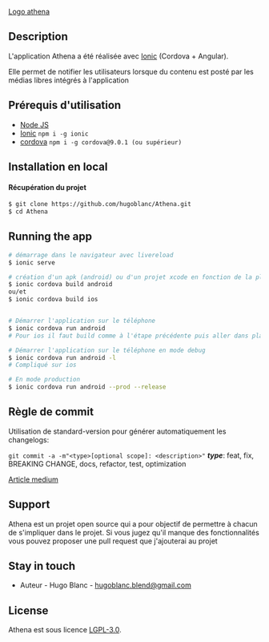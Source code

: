 [Logo athena](http://athena-api.caprover.athena-app.fr/menu.jpg "Logo Title Text 1")

## Description
L'application Athena a été réalisée avec [Ionic](https://github.com/ionic-team/ionic) (Cordova + Angular).

Elle permet de notifier les utilisateurs lorsque du contenu est posté par les médias libres intégrés à l'application

## Prérequis d'utilisation

- [Node JS](https://nodejs.org/fr/download/)
- [Ionic](https://github.com/ionic-team/ionic)  ``` npm i -g ionic ```
- [cordova](https://github.com/apache/cordova)  ``` npm i -g cordova@9.0.1 (ou supérieur) ```

## Installation en local

#### Récupération du projet

```bash
$ git clone https://github.com/hugoblanc/Athena.git
$ cd Athena
```


## Running the app

```bash
# démarrage dans le navigateur avec livereload
$ ionic serve

# création d'un apk (android) ou d'un projet xcode en fonction de la plateforme ciblée
$ ionic cordova build android
ou/et 
$ ionic cordova build ios


# Démarrer l'application sur le téléphone
$ ionic cordova run android
# Pour ios il faut build comme à l'étape précédente puis aller dans platforms/ios/ et ouvrir le workspace Athena

# Démarrer l'application sur le téléphone en mode debug
$ ionic cordova run android -l
# Compliqué sur ios

# En mode production
$ ionic cordova run android --prod --release

```

## Règle de commit
Utilisation de standard-version pour générer automatiquement les changelogs: 

`git commit -a -m"<type>[optional scope]: <description>"`
***type***: feat, fix, BREAKING CHANGE, docs, refactor, test, optimization 

[Article medium](https://medium.com/jobtome-engineering/how-to-generate-changelog-using-conventional-commits-10be40f5826c)


## Support

Athena est un projet open source qui a pour objectif de permettre à chacun de s'impliquer dans le projet.
Si vous jugez qu'il manque des fonctionnalités vous pouvez proposer une pull request que j'ajouterai au projet

## Stay in touch

- Auteur - Hugo Blanc - hugoblanc.blend@gmail.com


## License
  Athena est sous licence [LGPL-3.0](LICENSE).
